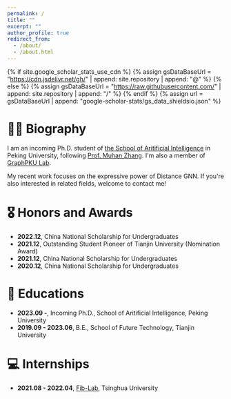 ```yaml
---
permalink: /
title: ""
excerpt: ""
author_profile: true
redirect_from: 
  - /about/
  - /about.html
---
```


{% if site.google_scholar_stats_use_cdn %}
{% assign gsDataBaseUrl = "https://cdn.jsdelivr.net/gh/" | append: site.repository | append: "@" %}
{% else %}
{% assign gsDataBaseUrl = "https://raw.githubusercontent.com/" | append: site.repository | append: "/" %}
{% endif %}
{% assign url = gsDataBaseUrl | append: "google-scholar-stats/gs_data_shieldsio.json" %}

<span class='anchor' id='about-me'></span>

# 🧑‍💻 Biography

I am an incoming Ph.D. student of <a href='https://www.cis.pku.edu.cn'>the School of Aritificial Intelligence</a> in Peking University, following <a href='https://muhanzhang.github.io'>Prof. Muhan Zhang</a>. I'm also a member of <a href='https://github.com/GraphPKU'>GraphPKU Lab</a>.

My recent work focuses on the expressive power of Distance GNN. If you're also interested in related fields, welcome to contact me! 




# 🎖 Honors and Awards
- **2022.12**, China National Scholarship for Undergraduates
- **2021.12**, Outstanding Student Pioneer of Tianjin University (Nomination Award)
- **2021.12**, China National Scholarship for Undergraduates
- **2020.12**, China National Scholarship for Undergraduates

# 📖 Educations
- **2023.09 -**, Incoming Ph.D., School of Aritificial Intelligence, Peking University
- **2019.09 - 2023.06**, B.E., School of Future Technology, Tianjin University

# 💻 Internships
- **2021.08 - 2022.04**, <a href='http://fi.ee.tsinghua.edu.cn'>Fib-Lab</a>, Tsinghua University